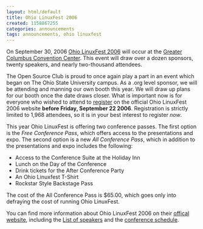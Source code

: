 ```yaml
---
layout: html/default
title: Ohio LinuxFest 2006
created: 1158867255
categories: announcements
tags: announcements, ohio linuxfest
---
```

On September 30, 2006 [Ohio LinuxFest 2006](http://www.ohiolinux.org) will occur at the [Greater Columbus Convention Center](http://www.ohiolinux.org/attend_travel.html). This event will draw over a dozen sponsors, twenty speakers, and nearly two-thousand attendees.

The Open Source Club is proud to once again play a part in an event which began on The Ohio State University campus. As a .org level sponsor, we will be attending and manning our own booth this year. We will draw up plans for our booth once the date draws closer. What is important now is for everyone who wished to attend to [register](http://www.ohiolinux.org/attend.html) on the official Ohio LinuxFest 2006 website **before Friday, September 22 2006**. Registration is strictly limited to 1,968 attendees, so it is in your best interest to register _now_.

This year Ohio LinuxFest is offering two conference passes. The first option is the _Free Conference Pass_, which offers access to the presentations and expo. The second option is a new _All Conference Pass_, which in addition to the presentations and expo includes the following:

*   Access to the Conference Suite at the Holiday Inn
*   Lunch on the Day of the Conference
*   Drink tickets for the After Conference Party
*   An Ohio Linuxfest T-Shirt
*   Rockstar Style Backstage Pass

The cost of the All Conference Pass is $65.00, which goes only into defraying the cost of running Ohio LinuxFest.

You can find more information about Ohio LinuxFest 2006 on their [offical website](http://www.ohiolinux.org), including the [List of speakers](http://www.ohiolinux.org/speakers.html) and the [conference schedule](http://www.ohiolinux.org/schedule.html).


<!--FIXME-->
<!--[![](/sites/default/files/00001_0.thumbnail.jpg)](/sites/default/files/00001_0.jpg "It's hard being so awesome.")[![](/sites/default/files/00003_0.thumbnail.jpg)](/sites/default/files/00003_0.jpg "Here's our booth at Ohio LinuxFest 2006, as seen when from the front.")[![](/sites/default/files/00005_0.thumbnail.jpg)](/sites/default/files/00005_0.jpg "Ved and Tom man the booth.")[![](/sites/default/files/00006.thumbnail.jpg)](/sites/default/files/00006.jpg "Yes, that is Office Space playing on the laptop on the right.")[![](/sites/default/files/00007.thumbnail.jpg)](/sites/default/files/00007.jpg "Here's a poster Alex made for LinuxFest which will eventually be placed in the office window.")[![](/sites/default/files/00008.thumbnail.jpg)](/sites/default/files/00008.jpg "Here are the guys from the Northeast Ohio Open Source Society <http://nooss.org/wiki/Main_Page> who were broadcasting live over the Internet right next to us with Icecast! You can find a streaming loop of the broadcast at http://radio.nooss.org/")[![](/sites/default/files/00010.thumbnail.jpg)](/sites/default/files/00010.jpg "Tom talked with the representative of GroundWork Open Source <http://www.groundworkopensource.com/> for over 10 minutes in order to get the last bouncing, flashing ball on the table.")[![](/sites/default/files/00013.thumbnail.jpg)](/sites/default/files/00013.jpg "Andy and Jim listen to an Ohio LinuxFest attendee kind enough to visit our booth.")[![](/sites/default/files/00014.thumbnail.jpg)](/sites/default/files/00014.jpg "Alex chats with an Ohio LinuxFest attendee.")-->
